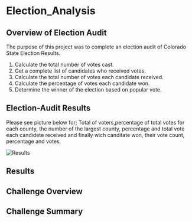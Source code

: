 # Election_Analysis

## Overview of Election Audit
The purpose of this project was to complete an election audit of Colorado State Election Results.
1. Calculate the total number of votes cast.
2. Get a complete list of candidates who received votes.
3. Calculate the total number of votes each candidate received.
4. Calculate the percentage of votes each candidate won.
5. Determine the winner of the election based on popular vote.
## Election-Audit Results
Please see picture below for; Total of voters,percentage of total votes for each county, the number of the largest county, percentage and total vote each candidete received and finally wich canditate won, their vote count, percentage and votes.

![Results](https://user-images.githubusercontent.com/85411967/133898369-3815a20a-ecd5-4767-8e14-0829086bce6b.png)

## Results

## Challenge Overview

## Challenge Summary
